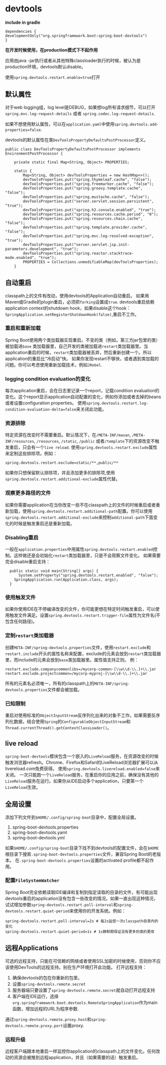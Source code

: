 # devtools

<b> include in gradle</b>
```
dependencies {
developmentOnly("org.springframework.boot:spring-boot-devtools")
}
```


<b> 在开发时候使用，在production模式下不起作用</b>

应用由java -jar执行或者从其他特殊classloader执行的时候，被认为是production环境，devtools默认disable。

使用`spring.devtools.restart.enable=true`打开

## 默认属性
对于web logging组，log level是DEBUG，如果想log所有请求细节，可以打开`spring.mvc.log-request-details` 或者 `spring.codec.log-request-details`.

如果不想使用默认属性，可以在`application.yaml`中使用`spring.devtools.add-properties=false`.

devtools的默认属性在类`DevToolsPropertyDefaultsPostProcessor`定义。

```
public class DevToolsPropertyDefaultsPostProcessor implements EnvironmentPostProcessor {

	private static final Map<String, Object> PROPERTIES;

	static {
		Map<String, Object> devToolsProperties = new HashMap<>();
		devToolsProperties.put("spring.thymeleaf.cache", "false");
		devToolsProperties.put("spring.freemarker.cache", "false");
		devToolsProperties.put("spring.groovy.template.cache", "false");
		devToolsProperties.put("spring.mustache.cache", "false");
		devToolsProperties.put("server.servlet.session.persistent", "true");
		devToolsProperties.put("spring.h2.console.enabled", "true");
		devToolsProperties.put("spring.resources.cache.period", "0");
		devToolsProperties.put("spring.resources.chain.cache", "false");
		devToolsProperties.put("spring.template.provider.cache", "false");
		devToolsProperties.put("spring.mvc.log-resolved-exception", "true");
		devToolsProperties.put("server.servlet.jsp.init-parameters.development", "true");
		devToolsProperties.put("spring.reactor.stacktrace-mode.enabled", "true");
		PROPERTIES = Collections.unmodifiableMap(devToolsProperties);
	}
```

## 自动重启
classpath上的文件有改动，使用devtools的Application自动重启。
如果用Maven或Gradle的plugin重启，必须把`forking`设置成`true`.
devtools重启依赖application context的shutdown hook，如果disable这个hook：`SpringApplication.setRegisterShutdownHook(false)`,重启不工作。

### 重启和重新加载
Spring Boot使用两个类加载器实现重启。不变的类（例如，第三方jar包里的类）被加载进`base` 类加载器里，自己开发的类被加载进`restart`类加载器里。当application重启的时候，`restart`类加载器被丢弃，然后重新创建一个。所以application的重启比“冷启动”快。
如果你发现restart不够快，或者遇到类加载的问题。你可以考虑使用重新加载技术，例如`JRebel`.

### logging condition evaluation的变化
每次application重启，会在日志里记录一个report，记载condition evaluation的变化。这个report显示application自动配置的变化，例如你添加或者去掉的beans或者设置configuration properties。
使用`spring.devtools.restart.log-condition-evaluation-delta=false`来关闭此功能。

### 资源排除
特定资源在改变时不需要重启。默认情况下，在`/META-INF/mavan`, `/META-INF/resources`, `/resources`, `/static`, `/public` 或者`/template`下的资源改变不触发重启，只会有一个`live reload`. 使用`spring.devtools.restart.exclude`属性来定制这些排除项。例如：
```
spring.devtools.restart.exclude=static/**,public/**
```
如果你只想保留默认排除项，并且添加更多的排除项,使用`spring.devtools.restart.additional-exclude`属性代替。

### 观察更多路径的文件
如果你需要application在当你改变一些不在classpath上的文件的时候重启或者重新加载，使用`spring.devtools.restart.additional-path`配置。你可以使用`spring.devtools.restart.additional-exclude`来控制`additional-path`下面变化的时候是触发重启还是重新加载。

### Disabling重启
一般在`application.properties`中用属性`spring.devtools.restart.enabled`控制。这样做还是会初始化`restart`类加载器里，只是不会观察文件变化。
如果需要完全disable重启支持：
```
  public static void main(String[] args) {
      System.setProperty("spring.devtools.restart.enabled", "false");
    SpringApplication.run(Application.class, args);
  }
```

### 使用触发文件
如果你使用IDE在不停编译改变的文件，你可能更想在特定时间触发重启，可以使用触发文件满足。设置`spring.devtools.restart.trigger-file`属性为文件名(不包含任何路径)。

### 定制`restart`类加载器
创建`META-INF/spring-devtools.properties`文件，使用`restart.exclude`和`restart.include`开头的属性名称来配置，exclude的元素会放到`restart`类加载器里，而include的元素会放到`base`类加载器里。属性值支持正则。
例：
```
restart.exclude.companycommonlibs=/mycorp-common-[\\w\\d-\\.]+\\.jar
restart.exclude.projectcommon=/mycorp-myproj-[\\w\\d-\\.]+\\.jar
```
所有的元素名必须唯一，所有的classpath上的`META-INF/spring-devtools.properties`文件都会被加载。

### 已知限制
重启对使用标准的`ObjectInputStream`反序列化出来的对象不工作。如果需要反序列化数据，结合使用`Spring`的`ConfigurableObjectInputStream`和`Thread.currentThread().getContextClassLoader()`。

## live reload
`spring-boot-devtools`模块包含一个嵌入的`LiveReload`服务，在资源改变的时候触发浏览器refresh。Chrome、Firefox和Safari的LiveReload浏览器扩展可以从livereload.com免费获得。
使用`spring.devtools.livereload.enabled=false`来关闭。
一次只能跑一个`LiveReload`服务，在重启你的应用之前，确保没有其他的`LiveReload`服务在运行。如果你从IDE启动多个application，只要第一个`LiveReload`生效。

## 全局设置
添加下列文件到`$HOME/.config/spring-boot`目录中，配置全局设置。
1. spring-boot-devtools.properties
2. spring-boot-devtools.yaml
3. spring-boot-devtools.yml

如果`$HOME/.config/spring-boot`目录下找不到devtools的配置文件，会在`$HOME`根目录下搜索`.spring-boot-devtools.properties`文件，兼容Spring Boot的老版本。
在`.spring-boot-devtools.properties`设置的activated profile都不起作用。

### 配置`FileSystemWatcher`
Spring Boot完全依赖读取IDE编译和复制到指定读取的目录的文件，有可能出现devtools重启的application没有包含一些改变的情况。如果一直出现这种情况，试试增加参数`spring-devtools.restart.poll-interval`和`spring-devtools.restart.quiet-period`来使用你的开发系统。例如：
```
spring-devtools.restart.poll-interval=2s # 每2s监控一次classpath目录内的变化
spring-devtools.restart.quiet-period=1s # 1s静默期保证没有更多的类的更改
```

## 远程Applications
可选的远程支持，只能在可信赖的网络或者使用SSL加密的时候使用，否则你不应该使用DevTools的远程支持。别在生产环境打开此功能。
打开远程支持：
1. 确保devtools的包在你重新的包里。
2. 设置`spring-devtools.remote.secret`
3. 服务器端只要设置了`spring-devtools.remote.secret`就自动打开远程支持
4. 客户端在IDE运行，选择`org.springframework.boot.devtools.RemoteSpringApplication`作为main函数，增加远程的URL为程序参数.

通过`spring-devtools.remote.proxy.host`和`spring-devtools.remote.proxy.port`设置proxy.

### 远程升级
远程客户端跟本地重启一样监控你application的classpath上的文件变化。任何改动的资源会被推到远程application，并且（如果需要的话）触发重启。
